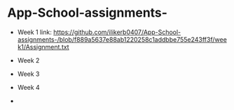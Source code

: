 # App-School-assignments-

- Week 1
link: https://github.com/ilikerb0407/App-School-assignments-/blob/f889a5637e88ab1220258c1addbbe755e243ff3f/week1/Assignment.txt

- Week 2

- Week 3

- Week 4
- 
